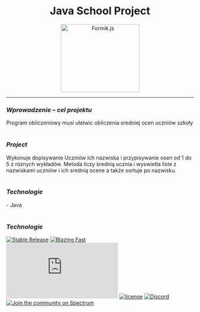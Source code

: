 <h1 align="center">
  <b>Java School Project</b>
</h1>
<p align="center">
  <img src="https://www.freeiconspng.com/thumbs/school-icon-png/high-school-icon-png-8.png" width="211" height="182" alt="Formik.js" />
</p>
<hr>
<h3>
  <i>
  Wprowadzenie – cel projektu
  </i>
</h3>
Program obliczeniowy musi ułatwic obliczenia sredniej ocen uczniów szkoły
<br>
<br>
<h3>
  <i>
  Project
  </i>
</h3>
Wykonuje dopisywanie Uczniów ich nazwiska i przypisywanie osen od 1 do 5 z róznych wykładów.
Metoda liczy średnią ucznia i wyswietla liste z nazwiskami uczniów i ich srednią ocene a także sortuje po nazwisku.
<br>
<br>
<h3>
  <i>
  Technologie
  </i>
</h3>
- Java
<br>
<br>
<h3>
  <i>
  Technologie
  </i>
</h3>

[![Stable Release](https://img.shields.io/npm/v/formik.svg)](https://npm.im/formik)
[![Blazing Fast](https://badgen.now.sh/badge/speed/blazing%20%F0%9F%94%A5/green)](https://npm.im/formik)
[![gzip size](http://img.badgesize.io/https://unpkg.com/formik@latest/dist/formik.umd.production.min.js?compression=gzip)](https://unpkg.com/formik@latest/dist/formik.umd.production.min.js)
[![license](https://badgen.now.sh/badge/license/MIT)](./LICENSE)
[![Discord](https://img.shields.io/discord/102860784329052160.svg?style=flat-square)](https://discord.gg/cU6MCve)
[![Join the community on Spectrum](https://withspectrum.github.io/badge/badge.svg)](https://spectrum.chat/palmer)
